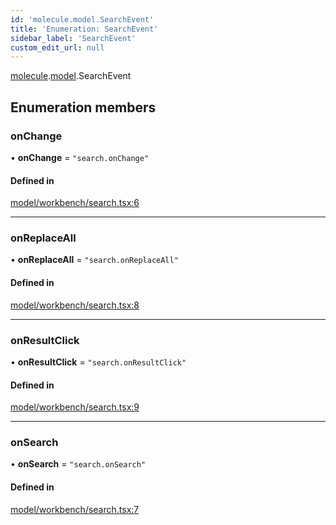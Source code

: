 ```yaml
---
id: 'molecule.model.SearchEvent'
title: 'Enumeration: SearchEvent'
sidebar_label: 'SearchEvent'
custom_edit_url: null
---
```


[molecule](../namespaces/molecule).[model](../namespaces/molecule.model).SearchEvent

## Enumeration members

### onChange

• **onChange** = `"search.onChange"`

#### Defined in

[model/workbench/search.tsx:6](https://github.com/DTStack/molecule/blob/3e6bc450/src/model/workbench/search.tsx#L6)

---

### onReplaceAll

• **onReplaceAll** = `"search.onReplaceAll"`

#### Defined in

[model/workbench/search.tsx:8](https://github.com/DTStack/molecule/blob/3e6bc450/src/model/workbench/search.tsx#L8)

---

### onResultClick

• **onResultClick** = `"search.onResultClick"`

#### Defined in

[model/workbench/search.tsx:9](https://github.com/DTStack/molecule/blob/3e6bc450/src/model/workbench/search.tsx#L9)

---

### onSearch

• **onSearch** = `"search.onSearch"`

#### Defined in

[model/workbench/search.tsx:7](https://github.com/DTStack/molecule/blob/3e6bc450/src/model/workbench/search.tsx#L7)
